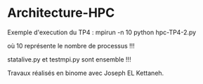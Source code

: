 # Architecture-HPC

Exemple d'execution du TP4 : mpirun -n 10 python hpc-TP4-2.py

où 10 représente le nombre de processus !!!

statalive.py et testmpi.py sont ensemble !!!


Travaux réalisés en binome avec Joseph EL Kettaneh.
